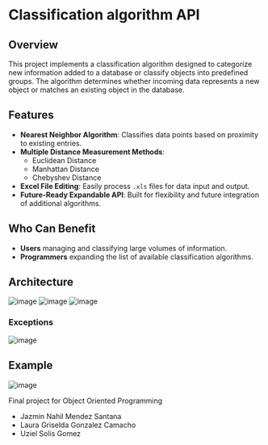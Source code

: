 # Classification algorithm API
## Overview  
This project implements a classification algorithm designed to categorize new information added to a database or classify objects into predefined groups. The algorithm determines whether incoming data represents a new object or matches an existing object in the database.  

## Features  
- **Nearest Neighbor Algorithm**: Classifies data points based on proximity to existing entries.  
- **Multiple Distance Measurement Methods**:  
  - Euclidean Distance  
  - Manhattan Distance  
  - Chebyshev Distance  
- **Excel File Editing**: Easily process `.xls` files for data input and output.  
- **Future-Ready Expandable API**: Built for flexibility and future integration of additional algorithms.  

## Who Can Benefit  
- **Users** managing and classifying large volumes of information.  
- **Programmers** expanding the list of available classification algorithms.  

## Architecture
![image](https://github.com/user-attachments/assets/30c82a64-85d4-4eca-afd3-ce72001ea006)
![image](https://github.com/user-attachments/assets/9ec2b3d1-4bec-483b-8e67-2c43380c603f)
![image](https://github.com/user-attachments/assets/d91f223f-1fb6-4ab9-a178-f4c20d253132)
### Exceptions
![image](https://github.com/user-attachments/assets/40fcc8d0-f3f9-48a7-aec3-6b0a0697908b)

## Example
![image](https://github.com/user-attachments/assets/ecf78a5a-fc8d-4ec2-a275-f18d33a08c5c)

Final project for Object Oriented Programming
- Jazmin Nahil Mendez Santana
- Laura Griselda Gonzalez Camacho
- Uziel Solis Gomez

  
